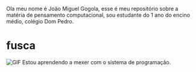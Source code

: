  Ola meu nome é João Miguel Gogola, esse é meu repositório sobre a matéria de pensamento computacional, sou estudante do 1 ano do encino médio, colégio Dom Pedro.
# fusca

![GIF](https://i.giphy.com/media/v1.Y2lkPTc5MGI3NjExNnZ1M3Nod3c1bDI5YTNhbTFyNWIydHgyOTF3bzY2N290OHd5dWIxcSZlcD12MV9pbnRlcm5hbF9naWZfYnlfaWQmY3Q9Zw/14e201BWwbptXY86O9/giphy.gif)
Estou aprendendo a mexer com o sistema de programação.

